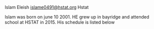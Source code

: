 Islam Eleish
islame0491@hstat.org
Hstat

Islam was born on june 10 2001. HE grew up in bayridge and attended school at HSTAT in 2015. His schedule is listed below